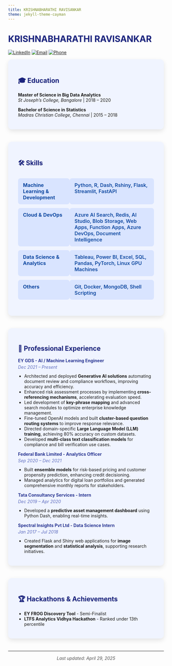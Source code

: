 ```yaml
---
title: KRISHNABHARATHI RAVISANKAR
theme: jekyll-theme-cayman
---
```


<style>
  /* Container box for sections */
  .section-box {
    background: #f0f4ff;
    border-radius: 12px;
    box-shadow: 0 6px 15px rgba(0,0,0,0.1);
    padding: 1.5rem 2rem;
    margin-bottom: 2.5rem;
  }

  /* Heading styles */
  h1, h2 {
    color: #1a237e;
    text-shadow: 1px 1px 2px rgba(0,0,0,0.1);
  }

  /* Contact badges container */
  .contact-badges a {
    margin-right: 1rem;
  }

  /* Skills table with colored cells */
  .skills-table {
    width: 100%;
    border-collapse: separate;
    border-spacing: 0 0.75rem;
  }

  .skills-table td {
    background: #d9e4ff;
    padding: 0.75rem 1rem;
    border-radius: 8px;
    font-weight: 600;
    color: #0d47a1;
    vertical-align: top;
  }

  /* Experience job title */
  .job-title {
    color: #283593;
    font-weight: 700;
    margin-bottom: 0.25rem;
  }

  /* Date style */
  .job-date {
    font-style: italic;
    color: #5c6bc0;
    margin-bottom: 0.75rem;
  }

  /* List styling */
  ul {
    margin-top: 0;
    padding-left: 1.25rem;
  }
</style>

# KRISHNABHARATHI RAVISANKAR

[![LinkedIn](https://img.shields.io/badge/LinkedIn-Profile-blue?style=for-the-badge&logo=linkedin)](https://www.linkedin.com/in/krishnabharathi-ravisankar-424a99155/)
[![Email](https://img.shields.io/badge/Email-krishaug97@gmail.com-red?style=for-the-badge&logo=gmail)](mailto:krishaug97@gmail.com)
[![Phone](https://img.shields.io/badge/Phone-+91%209597750236-green?style=for-the-badge&logo=phone)](tel:+919597750236)


<div class="section-box">
  <h2>🎓 Education</h2>

  <p><strong>Master of Science in Big Data Analytics</strong><br>
  <em>St Joseph’s College, Bangalore</em> | 2018 – 2020</p>

  <p><strong>Bachelor of Science in Statistics</strong><br>
  <em>Madras Christian College, Chennai</em> | 2015 – 2018</p>
</div>

<div class="section-box">
  <h2>🛠 Skills</h2>

  <table class="skills-table">
    <tr>
      <td><strong>Machine Learning & Development</strong></td>
      <td>Python, R, Dash, Rshiny, Flask, Streamlit, FastAPI</td>
    </tr>
    <tr>
      <td><strong>Cloud & DevOps</strong></td>
      <td>Azure AI Search, Redis, AI Studio, Blob Storage, Web Apps, Function Apps, Azure DevOps, Document Intelligence</td>
    </tr>
    <tr>
      <td><strong>Data Science & Analytics</strong></td>
      <td>Tableau, Power BI, Excel, SQL, Pandas, PyTorch, Linux GPU Machines</td>
    </tr>
    <tr>
      <td><strong>Others</strong></td>
      <td>Git, Docker, MongoDB, Shell Scripting</td>
    </tr>
  </table>
</div>

<div class="section-box">
  <h2>💼 Professional Experience</h2>

  <div>
    <div class="job-title">EY GDS - AI / Machine Learning Engineer</div>
    <div class="job-date">Dec 2021 – Present</div>
    <ul>
      <li>Architected and deployed <strong>Generative AI solutions</strong> automating document review and compliance workflows, improving accuracy and efficiency.</li>
      <li>Enhanced risk assessment processes by implementing <strong>cross-referencing mechanisms</strong>, accelerating evaluation speed.</li>
      <li>Led development of <strong>key-phrase mapping</strong> and advanced search modules to optimize enterprise knowledge management.</li>
      <li>Fine-tuned OpenAI models and built <strong>cluster-based question routing systems</strong> to improve response relevance.</li>
      <li>Directed domain-specific <strong>Large Language Model (LLM) training</strong>, achieving 80% accuracy on custom datasets.</li>
      <li>Developed <strong>multi-class text classification models</strong> for compliance and bill verification use cases.</li>
    </ul>
  </div>

  <div>
    <div class="job-title">Federal Bank Limited - Analytics Officer</div>
    <div class="job-date">Sep 2020 – Dec 2021</div>
    <ul>
      <li>Built <strong>ensemble models</strong> for risk-based pricing and customer propensity prediction, enhancing credit decisioning.</li>
      <li>Managed analytics for digital loan portfolios and generated comprehensive monthly reports for stakeholders.</li>
    </ul>
  </div>

  <div>
    <div class="job-title">Tata Consultancy Services - Intern</div>
    <div class="job-date">Dec 2019 – Apr 2020</div>
    <ul>
      <li>Developed a <strong>predictive asset management dashboard</strong> using Python Dash, enabling real-time insights.</li>
    </ul>
  </div>

  <div>
    <div class="job-title">Spectral Insights Pvt Ltd - Data Science Intern</div>
    <div class="job-date">Jan 2017 – Jul 2018</div>
    <ul>
      <li>Created Flask and Shiny web applications for <strong>image segmentation</strong> and <strong>statistical analysis</strong>, supporting research initiatives.</li>
    </ul>
  </div>
</div>

<div class="section-box">
  <h2>🏆 Hackathons & Achievements</h2>
  <ul>
    <li><strong>EY FROG Discovery Tool</strong> - Semi-Finalist</li>
    <li><strong>LTFS Analytics Vidhya Hackathon</strong> - Ranked under 13th percentile</li>
  </ul>
</div>

---

<p style="text-align:center; font-style: italic; color: #555;">Last updated: April 29, 2025</p>
